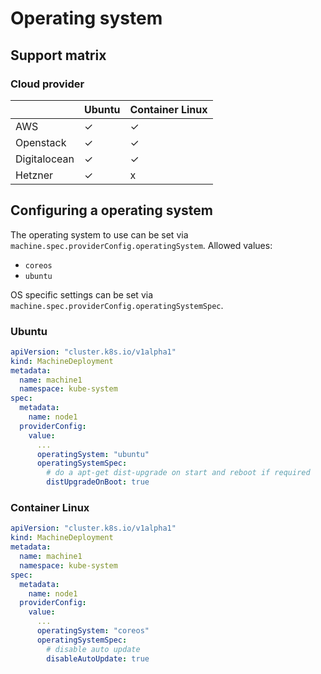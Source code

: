 # Operating system

## Support matrix

### Cloud provider

|   | Ubuntu | Container Linux |
|---|---|---|
| AWS | ✓ | ✓ |
| Openstack | ✓ | ✓  |
| Digitalocean  | ✓ | ✓ |
| Hetzner | ✓ | x |

## Configuring a operating system

The operating system to use can be set via `machine.spec.providerConfig.operatingSystem`.
Allowed values:
- `coreos`
- `ubuntu`

OS specific settings can be set via `machine.spec.providerConfig.operatingSystemSpec`.

### Ubuntu

```yaml
apiVersion: "cluster.k8s.io/v1alpha1"
kind: MachineDeployment
metadata:
  name: machine1
  namespace: kube-system
spec:
  metadata:
    name: node1
  providerConfig:
    value:
      ...
      operatingSystem: "ubuntu"
      operatingSystemSpec:
        # do a apt-get dist-upgrade on start and reboot if required
        distUpgradeOnBoot: true
```

### Container Linux

```yaml
apiVersion: "cluster.k8s.io/v1alpha1"
kind: MachineDeployment
metadata:
  name: machine1
  namespace: kube-system
spec:
  metadata:
    name: node1
  providerConfig:
    value:
      ...
      operatingSystem: "coreos"
      operatingSystemSpec:
        # disable auto update
        disableAutoUpdate: true
```
